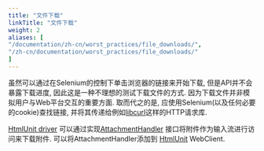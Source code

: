```yaml
---
title: "文件下载"
linkTitle: "文件下载"
weight: 2
aliases: [
"/documentation/zh-cn/worst_practices/file_downloads/",
"/zh-cn/documentation/worst_practices/file_downloads/"
] 
---
```



虽然可以通过在Selenium的控制下单击浏览器的链接来开始下载, 但是API并不会暴露下载进度, 因此这是一种不理想的测试下载文件的方式.
因为下载文件并非模拟用户与Web平台交互的重要方面. 取而代之的是, 应使用Selenium(以及任何必要的cookie)查找链接, 并将其传递给例如[libcurl](//curl.haxx.se/libcurl/)这样的HTTP请求库.


[HtmlUnit driver](https://github.com/SeleniumHQ/htmlunit-driver) 
可以通过实现[AttachmentHandler](https://htmlunit.sourceforge.io/apidocs/com/gargoylesoftware/htmlunit/attachment/AttachmentHandler.html) 
接口将附件作为输入流进行访问来下载附件. 
可以将AttachmentHandler添加到
[HtmlUnit](https://htmlunit.sourceforge.io/) WebClient.
